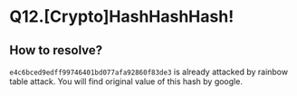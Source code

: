 # Q12.[Crypto]HashHashHash!

## How to resolve?

`e4c6bced9edff99746401bd077afa92860f83de3` is already attacked by rainbow table attack.
You will find original value of this hash by google.